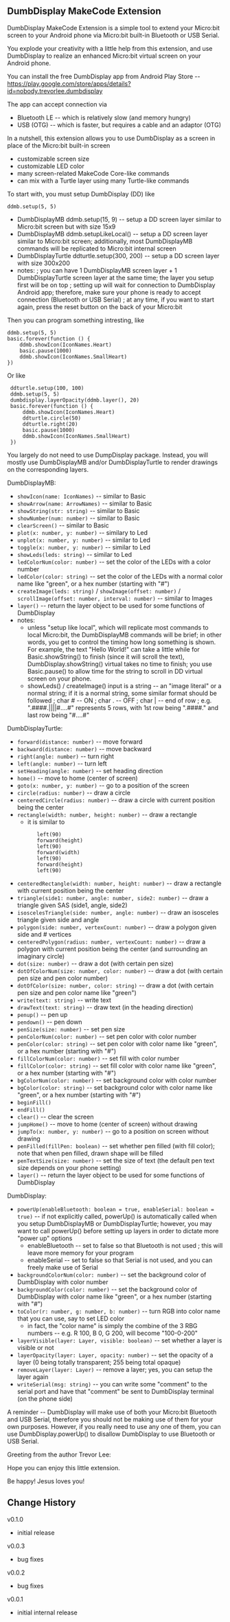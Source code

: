 
DumbDisplay MakeCode Extension
------------------------------


DumbDisplay MakeCode Extension is a simple tool to extend your Micro:bit screen to your Android phone via Micro:bit built-in Bluetooth or USB Serial.

You explode your creativity with a little help from this extension, and use DumbDisplay to realize an enhanced Micro:bit virtual screen on your Android phone.

You can install the free DumbDisplay app from Android Play Store -- https://play.google.com/store/apps/details?id=nobody.trevorlee.dumbdisplay

The app can accept connection via
* Bluetooth LE -- which is relatively slow (and memory hungry)
* USB (OTG) -- which is faster, but requires a cable and an adaptor (OTG)


In a nutshell, this extension allows you to use DumbDisplay as a screen in place of the Micro:bit built-in screen
* customizable screen size
* customizable LED color
* many screen-related MakeCode Core-like commands
* can mix with a Turtle layer using many Turtle-like commands

To start with, you must setup DumbDisplay (DD) like

    ddmb.setup(5, 5)
        
- DumbDisplayMB ddmb.setup(15, 9) -- setup a DD screen layer similar to Micro:bit screen but with size 15x9
- DumbDisplayMB ddmb.setupLikeLocal() -- setup a DD screen layer similar to Micro:bit screen; additionally, most DumbDisplayMB commands will be replicated to Micro:bit internal screen
- DumbDisplayTurtle ddturtle.setup(300, 200) -- setup a DD screen layer with size 300x200
- notes:
  ; you can have 1 DumbDisplayMB screen layer + 1 DumbDisplayTurtle screen layer at the same time; the layer you setup first will be on top
  ; setting up will wait for connection to DumbDisplay Android app; therefore, make sure your phone is ready to accept connection (Bluetooth or USB Serial)
  ; at any time, if you want to start again, press the reset button on the back of your Micro:bit



Then you can program something intresting, like

    ddmb.setup(5, 5)
    basic.forever(function () {
        ddmb.showIcon(IconNames.Heart)
        basic.pause(1000)
        ddmb.showIcon(IconNames.SmallHeart)
    })

Or like

     ddturtle.setup(100, 100)
     ddmb.setup(5, 5)
     dumbdisplay.layerOpacity(ddmb.layer(), 20)
     basic.forever(function () {
         ddmb.showIcon(IconNames.Heart)
         ddturtle.circle(50)
         ddturtle.right(20)
         basic.pause(1000)
         ddmb.showIcon(IconNames.SmallHeart)
     })


You largely do not need to use DumpDisplay package. Instead, you will mostly use DumbDisplayMB and/or DumbDisplayTurtle to render drawings on the corresponding layers.

DumbDisplayMB:
- `showIcon(name: IconNames)` -- similar to Basic
- `showArrow(name: ArrowNames)` -- similar to Basic
- `showString(str: string)` -- similar to Basic
- `showNumber(num: number)` -- similar to Basic 
- `clearScreen()` -- similar to Basic
- `plot(x: number, y: number)` -- similary to Led
- `unplot(x: number, y: number)` -- similar to Led
- `toggle(x: number, y: number)` -- similar to Led
- `showLeds(leds: string)` -- similar to Led
- `ledColorNum(color: number)` -- set the color of the LEDs with a color number
- `ledColor(color: string)` -- set the color of the LEDs with a normal color name like "green", or a hex number (starting with "#")
- `createImage(leds: string)` / `showImage(offset: number)` / `scrollImage(offset: number, interval: number)` -- similar to Images
- `layer()` -- return the layer object to be used for some functions of DumbDisplay
- notes:
  * unless "setup like local", which will replicate most commands to local Micro:bit, the DumbDisplayMB commands will be brief; in other words, you get to control the timing how long something is shown. For example, the text "Hello World!" can take a little while for Basic.showString() to finish (since it will scroll the text), DumbDisplay.showString() virtual takes no time to finish; you use Basic.pause() to allow time for the string to scroll in DD virtual screen on your phone.
  * showLeds() / createImage() input is a string -- an "image literal" or a normal string; if it is a normal string, some similar format should be followed
    ; char # -- ON 
    ; char . -- OFF
    ; char | -- end of row
    ; e.g. ".####.||||#....#" represents 5 rows, with 1st row being ".####." and last row being "#....#" 

DumbDisplayTurtle:
- `forward(distance: number)` -- move forward
- `backward(distance: number)` -- move backward
- `right(angle: number)` -- turn right
- `left(angle: number)` -- turn left
- `setHeading(angle: number)` -- set heading direction
- `home()` -- move to home (center of screen)    
- `goto(x: number, y: number)` -- go to a position of the screen
- `circle(radius: number)` -- draw a circle
- `centeredCircle(radius: number)` -- draw a circle with current position being the center
- `rectangle(width: number, height: number)` -- draw a rectangle
  * it is similar to
     ```forward(width)
        left(90)
        forward(height)
        left(90)
        forward(width)
        left(90)
        forward(height)
        left(90)
- `centeredRectangle(width: number, height: number)` -- draw a rectangle with current position being the center
- `triangle(side1: number, angle: number, side2: number)` -- draw a triangle given SAS (side1, angle, side2)    
- `isoscelesTriangle(side: number, angle: number)` -- draw an isosceles triangle given side and angle
- `polygon(side: number, vertexCount: number)` -- draw a polygon given side and # vertices
- `centeredPolygon(radius: number, vertexCount: number)` -- draw a polygon with current position being the center (and surrounding an imaginary circle)
- `dot(size: number)` -- draw a dot (with certain pen size)
- `dotOfColorNum(size: number, color: number)` -- draw a dot (with certain pen size and pen color number)
- `dotOfColor(size: number, color: string)` -- draw a dot (with certain pen size and pen color name like "green")
- `write(text: string)` -- write text
- `drawText(text: string)` -- draw text (in the heading direction)
- `penup()` -- pen up
- `pendown()` -- pen down
- `penSize(size: number)` -- set pen size
- `penColorNum(color: number)` -- set pen color with color number
- `penColor(color: string)` -- set pen color with color name like "green", or a hex number (starting with "#")
- `fillColorNum(color: number)` -- set fill with color number 
- `fillColor(color: string)` -- set fill color with color name like "green", or a hex number (starting with "#")
- `bgColorNum(color: number)` -- set background color with color number 
- `bgColor(color: string)` -- set background color with color name like "green", or a hex number (starting with "#")
- `beginFill()`
- `endFill()`
- `clear()` -- clear the screen
- `jumpHome()` -- move to home (center of screen) without drawing 
- `jumpTo(x: number, y: number)` -- go to a position on screen without drawing 
- `penFilled(fillPen: boolean)` -- set whether pen filled (with fill color); note that when pen filled,  drawn shape will be filled
- `penTextSize(size: number)` -- set the size of text (the default pen text size depends on your phone setting)
- `layer()` -- return the layer object to be used for some functions of DumbDisplay

DumbDisplay:
- `powerUp(enableBluetooth: boolean = true, enableSerial: boolean = true)` -- if not explicitly called, powerUp() is automatically called when you setup DumbDisplayMB or DumbDisplayTurtle; however, you may want to call powerUp() before setting up layers in order to dictate more "power up" options
  * enableBluetooth -- set to false so that Bluetooth is not used
    ; this will leave more memory for your program
  * enableSerial -- set to false so that Serial is not used, and you can freely make use of Serial
- `backgroundColorNum(color: number)` -- set the background color of DumbDisplay with color number 
- `backgroundColor(color: number)` -- set the background color of DumbDisplay with color name like "green", or a hex number (starting with "#")
- `toColor(r: number, g: number, b: number)` -- turn RGB into color name that you can use, say to set LED color
  * in fact, the "color name" is simply the combine of the 3 RBG numbers -- e.g. R 100, B 0, G 200, will become "100-0-200"  
- `layerVisible(layer: Layer, visible: boolean)` -- set whether a layer is visible or not
- `layerOpacity(layer: Layer, opacity: number)` -- set the opacity of a layer (0 being totally transparent; 255 being total opaque)
- `removeLayer(layer: Layer)` -- remove a layer; yes, you can setup the layer again 
- `writeSerial(msg: string)` -- you can write some "comment" to the serial port and have that "comment" be sent to DumbDisplay terminal (on the phone side)

A reminder -- DumbDisplay will make use of both your Micro:bit Bluetooth and USB Serial, therefore you should not be making use of them for your own purposes. However, if you really need to use any one of them, you can use DumbDisplay.powerUp() to disallow DumbDisplay to use Bluetooth or USB Serial.




Greeting from the author Trevor Lee:

  Hope you can enjoy this little extension.

  Be happy! Jesus loves you!







Change History
--------------

v0.1.0 
- initial release

v0.0.3 
- bug fixes

v0.0.2
- bug fixes

v0.0.1
- initial internal release



